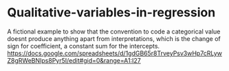 # Qualitative-variables-in-regression

A fictional example to show that the convention to code a categorical value doesnt produce anything apart from interpretations, which is the change of sign for coefficient, a constant sum for the intercepts.
https://docs.google.com/spreadsheets/d/1gdGB65r8TrveyPsv3wHp7cRLywZ8gRWeBNIps8Pyr5I/edit#gid=0&range=A1:I27
